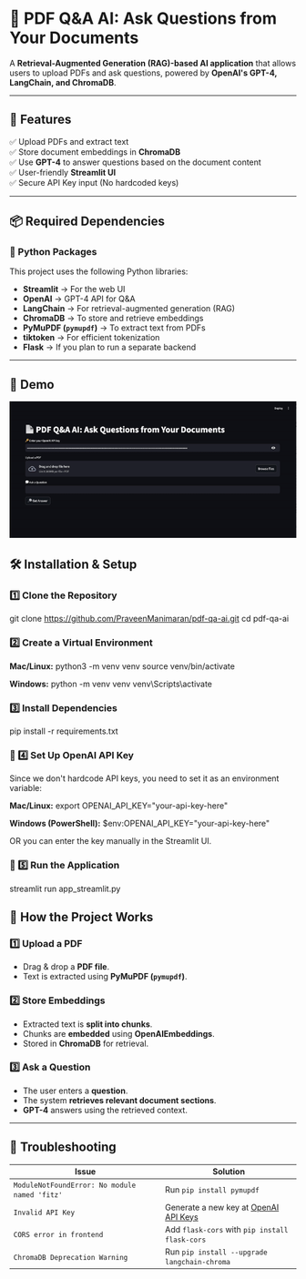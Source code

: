 # 📄 PDF Q&A AI: Ask Questions from Your Documents  

A **Retrieval-Augmented Generation (RAG)-based AI application** that allows users to upload PDFs and ask questions, powered by **OpenAI's GPT-4, LangChain, and ChromaDB**.  

---

## **🚀 Features**
✅ Upload PDFs and extract text  
✅ Store document embeddings in **ChromaDB**  
✅ Use **GPT-4** to answer questions based on the document content  
✅ User-friendly **Streamlit UI**  
✅ Secure API Key input (No hardcoded keys)  

---

## **📦 Required Dependencies**
### **🔹 Python Packages**
This project uses the following Python libraries:  
- **Streamlit** → For the web UI  
- **OpenAI** → GPT-4 API for Q&A  
- **LangChain** → For retrieval-augmented generation (RAG)  
- **ChromaDB** → To store and retrieve embeddings  
- **PyMuPDF (`pymupdf`)** → To extract text from PDFs  
- **tiktoken** → For efficient tokenization  
- **Flask** → If you plan to run a separate backend  

---

## 🎥 Demo

![Demo](demo.gif)

## **🛠️ Installation & Setup**
### **1️⃣ Clone the Repository**
git clone https://github.com/PraveenManimaran/pdf-qa-ai.git
cd pdf-qa-ai

### **2️⃣ Create a Virtual Environment**
**Mac/Linux:**
python3 -m venv venv
source venv/bin/activate

**Windows:**
python -m venv venv
venv\Scripts\activate

### **3️⃣ Install Dependencies**
pip install -r requirements.txt

### **🔑 4️⃣ Set Up OpenAI API Key**
Since we don't hardcode API keys, you need to set it as an environment variable:

**Mac/Linux:**
export OPENAI_API_KEY="your-api-key-here"

**Windows (PowerShell):**
$env:OPENAI_API_KEY="your-api-key-here"

OR you can enter the key manually in the Streamlit UI.

### **🚀 5️⃣ Run the Application**
streamlit run app_streamlit.py

## 📜 How the Project Works
### **1️⃣ Upload a PDF**
- Drag & drop a **PDF file**.  
- Text is extracted using **PyMuPDF (`pymupdf`)**.  

### **2️⃣ Store Embeddings**
- Extracted text is **split into chunks**.  
- Chunks are **embedded** using **OpenAIEmbeddings**.  
- Stored in **ChromaDB** for retrieval.  

### **3️⃣ Ask a Question**
- The user enters a **question**.  
- The system **retrieves relevant document sections**.  
- **GPT-4** answers using the retrieved context.  

---

## 🔧 Troubleshooting

| Issue | Solution |
|--------|---------|
| `ModuleNotFoundError: No module named 'fitz'` | Run `pip install pymupdf` |
| `Invalid API Key` | Generate a new key at [OpenAI API Keys](https://platform.openai.com/account/api-keys) |
| `CORS error in frontend` | Add `flask-cors` with `pip install flask-cors` |
| `ChromaDB Deprecation Warning` | Run `pip install --upgrade langchain-chroma` |







